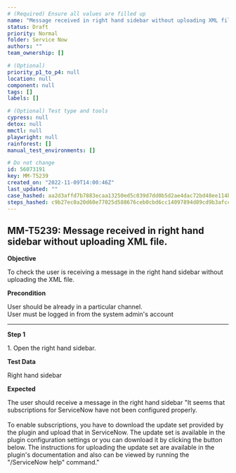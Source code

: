 ```yaml
---
# (Required) Ensure all values are filled up
name: "Message received in right hand sidebar without uploading XML file."
status: Draft
priority: Normal
folder: Service Now
authors: ""
team_ownership: []

# (Optional)
priority_p1_to_p4: null
location: null
component: null
tags: []
labels: []

# (Optional) Test type and tools
cypress: null
detox: null
mmctl: null
playwright: null
rainforest: []
manual_test_environments: []

# Do not change
id: 56073191
key: MM-T5239
created_on: "2022-11-09T14:00:46Z"
last_updated: ""
case_hashed: aa2d3affd7b7883ecaa13250ed5c039d7dd0b5d2ae4dac72bd48ee114b74d3030d786d2d109c38bea96e15e607abd2b8
steps_hashed: c9b27ec0a20d60e77025d588676ceb0cbd6cc14097894d89cd9b3afcc776b6c93e5a294b3d28e2aefc1070ba4110f6a7
---
```


<!-- (Auto-generated) Based on frontmatter's "key" and "name" -->

## MM-T5239: Message received in right hand sidebar without uploading XML file.

**Objective**

To check the user is receiving a message in the right hand sidebar without uploading the XML file.

**Precondition**

User should be already in a particular channel.\
User must be logged in from the system admin's account

---

**Step 1**

1\. Open the right hand sidebar.

**Test Data**

Right hand sidebar

**Expected**

The user should receive a message in the right hand sidebar "It seems that subscriptions for ServiceNow have not been configured properly.\
\
To enable subscriptions, you have to download the update set provided by the plugin and upload that in ServiceNow. The update set is available in the plugin configuration settings or you can download it by clicking the button below. The instructions for uploading the update set are available in the plugin's documentation and also can be viewed by running the "/ServiceNow help" command."
